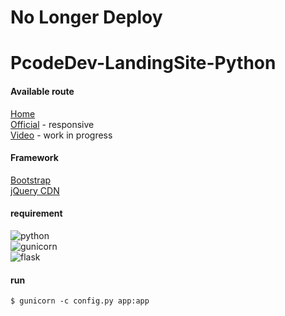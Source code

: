 # No Longer Deploy
# PcodeDev-LandingSite-Python

#### Available route

[Home](https://pcode.dev/) \
[Official](https://pcode.dev/official/) - responsive \
[Video](https://pcode.dev/video/) - work in progress

#### Framework

[Bootstrap](https://getbootstrap.com/) \
[jQuery CDN](https://code.jquery.com/)

#### requirement

![python](https://img.shields.io/badge/python-3.8^-blue) \
![gunicorn](https://img.shields.io/badge/gunicorn-20.1.0-blue) \
![flask](https://img.shields.io/badge/flask-1.1.2-blue)

#### run

    $ gunicorn -c config.py app:app

